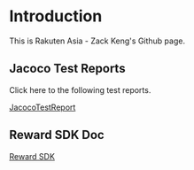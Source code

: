 # Introduction
This is Rakuten Asia - Zack Keng's Github page.

## Jacoco Test Reports
Click here to the following test reports. 

[JacocoTestReport](jacocoTestReport/README.md)

## Reward SDK Doc
[Reward SDK](rewardSDK/README.md)